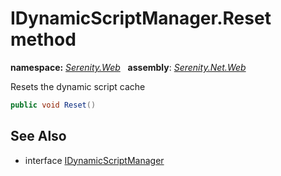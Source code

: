 # IDynamicScriptManager.Reset method
**namespace:** *[Serenity.Web](../../README.md#serenity.web-namespace)*   **assembly**: *[Serenity.Net.Web](../../README.md)*

Resets the dynamic script cache

```csharp
public void Reset()
```

## See Also

* interface [IDynamicScriptManager](../IDynamicScriptManager.md)